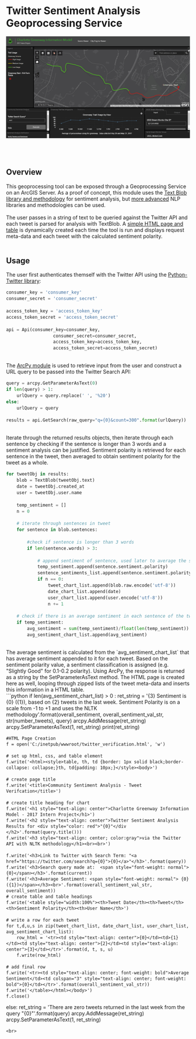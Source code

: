 # Twitter Sentiment Analysis Geoprocessing Service
![This is where an GIF should be. Sorry you can't see it. Try using Chrome](twitter_sentiment.gif "Application Demo")

<br><br>
## Overview
This geoprocessing tool can be exposed through a Geoprocessing Service on an ArcGIS Server.  As a proof of concept, this module uses the [Text Blob library and methodology](https://textblob.readthedocs.io/en/dev/) for sentiment analysis, but [more advanced](https://cloud.google.com/natural-language/) NLP libraries and methodologies can be used. 
<br>
<br>
The user passes in a string of text to be queried against the Twitter API and each tweet is parsed for analysis with TextBlob.  A <a href="http://tghays.github.io/twitter_verification.html">simple HTML page and table</a> is dynamically created each time the tool is run and displays request meta-data and each tweet with the calculated sentiment polarity.
<br>
<br>
## Usage
The user first authenticates themself with the Twitter API using the <a href="https://github.com/bear/python-twitter">Python-Twitter library</a>:

```python
consumer_key = 'consumer_key'
consumer_secret = 'consumer_secret'

access_token_key = 'access_token_key'
access_token_secret = 'access_token_secret'

api = Api(consumer_key=consumer_key,
                  consumer_secret=consumer_secret,
                  access_token_key=access_token_key,
                  access_token_secret=access_token_secret)
```
<br>
The <a href="https://github.com/Esri/developer-support/tree/master/python/arcpy-python">ArcPy module</a> is used to retrieve input from the user and construct a URL query to be passed into the Twitter Search API:

```python
query = arcpy.GetParameterAsText(0)
if len(query) > 1:
    urlQuery = query.replace(' ', '%20')
else:
    urlQuery = query

results = api.GetSearch(raw_query="q={0}&count=300".format(urlQuery))
```
<br>
Iterate through the returned results objects, then iterate through each sentence by checking if the sentence is longer than 3 words and a sentiment analysis can be justified.  Sentiment polarity is retrieved for each sentence in the tweet, then averaged to obtain sentiment polarity for the tweet as a whole.
<br>

```python
for tweetObj in results:
    blob = TextBlob(tweetObj.text)
    date = tweetObj.created_at
    user = tweetObj.user.name

    temp_sentiment = []
    n = 0

    # iterate through sentences in tweet
    for sentence in blob.sentences:

        #check if sentence is longer than 3 words
        if len(sentence.words) > 3:

            # append sentiment of sentence, used later to average the sentiment for a given tweet, based on sentiment of each sentence
            temp_sentiment.append(sentence.sentiment.polarity)
            sentence_sentiments_list.append(sentence.sentiment.polarity)
            if n == 0:
                tweet_chart_list.append(blob.raw.encode('utf-8'))
                date_chart_list.append(date)
                user_chart_list.append(user.encode('utf-8'))
                n += 1

    # check if there is an average sentiment in each sentence of the tweet, depends on if the sentences in tweet contain more than 3 words
    if temp_sentiment:
        avg_sentiment = sum(temp_sentiment)/float(len(temp_sentiment))
        avg_sentiment_chart_list.append(avg_sentiment)
```
<br>
The average sentiment is calculated from the `avg_sentiment_chart_list` that has average sentiment appended to it for each tweet.  Based on the sentiment polarity value, a sentiment classification is assigned (e.g. "Slightly Good" for 0.1-0.2 polarity).  Using ArcPy, the response is returned as a string by the SetParameterAsText method.  The HTML page is created here as well, looping through zipped lists of the tweet meta-data and inserts this information in a HTML table.
<br>
```python
if len(avg_sentiment_chart_list) > 0 :
    ret_string = '{3} Sentiment is {0} ({1}), based on {2} tweets in the last week.  Sentiment Polarity is on a scale from -1 to +1 and uses the NLTK methodology'.format(overall_sentiment, overall_sentiment_val_str, str(number_tweets), query)
    arcpy.AddMessage(ret_string)
    arcpy.SetParameterAsText(1, ret_string)
    print(ret_string)
    
    #HTML Page Creation
    f = open('C:/inetpub/wwwroot/twitter_verification.html', 'w')

    # set up html, css, and table element
    f.write('<html><style>table, th, td {border: 1px solid black;border-collapse: collapse;}th, td{padding: 10px;}</style><body>')

    # create page title
    f.write('<title>Community Sentiment Analysis - Tweet Verifcation</title>')

    # create title heading for chart
    f.write('<h1 style="text-align: center">Charlotte Greenway Information Model - 2017 Intern Project</h1>')
    f.write('<h2 style="text-align: center">Twitter Sentiment Analysis Results for <div style="color: red">"{0}"</div </h2>'.format(query.title()))
    f.write('<h3 style="text-align: center; color:gray">via the Twitter API with NLTK methodology</h1><br><br>')

    f.write('<h3>Link to Twitter with Search Term: "<a href="https://twitter.com/search?q={0}">{0}</a>"</h3>'.format(query))
    f.write('<h3>Search query made at:  <span style="font-weight: normal">{0}</span></h3>'.format(current))
    f.write('<h3>Average Sentiment: <span style="font-weight: normal"> {0} ({1})</span></h3><br>'.format(overall_sentiment_val_str, overall_sentiment))
    # create table and table headings
    f.write('<table style="width:100%"><th>Tweet Date</th><th>Tweet</th><th>Sentiment Polarity</th><th>User Name</th>')

    # write a row for each tweet
    for t,d,u,s in zip(tweet_chart_list, date_chart_list, user_chart_list, avg_sentiment_chart_list):
        row_html = '<tr><td style="text-align: center">{0}</td><td>{1}</td><td style="text-align: center">{2}</td><td style="text-align: center">{3}</td></tr>'.format(d, t, s, u)
        f.write(row_html)

    # add final row
    f.write('<tr><td style="text-align: center; font-weight: bold">Average Sentiment</td><td colspan="3" style="text-align: center; font-weight: bold">{0}</td></tr>'.format(overall_sentiment_val_str))
    f.write('</table></html></body>')
    f.close()
else:
    ret_string = 'There are zero tweets returned in the last week from the query "{0}"'.format(query)
    arcpy.AddMessage(ret_string)
    arcpy.SetParameterAsText(1, ret_string)
```
<br>
